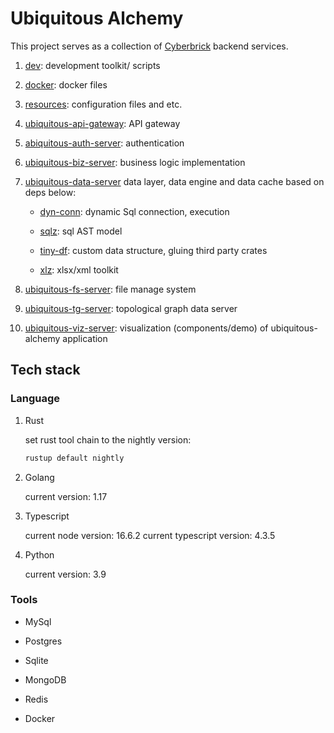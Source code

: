 # Ubiquitous Alchemy

This project serves as a collection of [Cyberbrick](https://github.com/Jacobbishopxy/cyberbrick) backend services.

1. [dev](./dev/README.md): development toolkit/ scripts

1. [docker](./docker/README.md): docker files

1. [resources](./resources/README.md): configuration files and etc.

1. [ubiquitous-api-gateway](./ubiquitous-api-gateway/README.md): API gateway

1. [abiquitous-auth-server](./abiquitous-auth-server/README.md): authentication

1. [ubiquitous-biz-server](./ubiquitous-biz-server/README.md): business logic implementation

1. [ubiquitous-data-server](./ubiquitous-data-server/README.md) data layer, data engine and data cache based on deps below:

   - [dyn-conn](https://github.com/Jacobbishopxy/rustopia): dynamic Sql connection, execution

   - [sqlz](https://github.com/Jacobbishopxy/rustopia): sql AST model

   - [tiny-df](https://github.com/Jacobbishopxy/rustopia): custom data structure, gluing third party crates

   - [xlz](https://github.com/Jacobbishopxy/rustopia): xlsx/xml toolkit

1. [ubiquitous-fs-server](./ubiquitous-fs-server/README.md): file manage system

1. [ubiquitous-tg-server](./ubiquitous-tg-server/README.md): topological graph data server

1. [ubiquitous-viz-server](./ubiquitous-viz-server/README.md): visualization (components/demo) of ubiquitous-alchemy application

## Tech stack

### Language

1. Rust

   set rust tool chain to the nightly version:

   ```sh
   rustup default nightly
   ```

1. Golang

   current version: 1.17

1. Typescript

   current node version: 16.6.2
   current typescript version: 4.3.5

1. Python

   current version: 3.9

### Tools

- MySql

- Postgres

- Sqlite

- MongoDB

- Redis

- Docker
